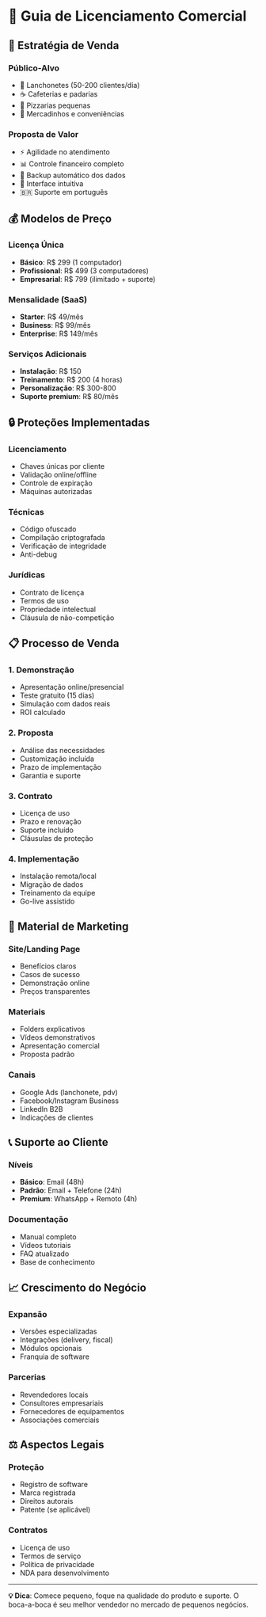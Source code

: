 # 💼 Guia de Licenciamento Comercial

## 🎯 Estratégia de Venda

### Público-Alvo
- 🍔 Lanchonetes (50-200 clientes/dia)
- ☕ Cafeterias e padarias
- 🍕 Pizzarias pequenas
- 🛒 Mercadinhos e conveniências

### Proposta de Valor
- ⚡ Agilidade no atendimento
- 📊 Controle financeiro completo
- 💾 Backup automático dos dados
- 📱 Interface intuitiva
- 🇧🇷 Suporte em português

## 💰 Modelos de Preço

### Licença Única
- **Básico**: R$ 299 (1 computador)
- **Profissional**: R$ 499 (3 computadores)
- **Empresarial**: R$ 799 (ilimitado + suporte)

### Mensalidade (SaaS)
- **Starter**: R$ 49/mês
- **Business**: R$ 99/mês
- **Enterprise**: R$ 149/mês

### Serviços Adicionais
- **Instalação**: R$ 150
- **Treinamento**: R$ 200 (4 horas)
- **Personalização**: R$ 300-800
- **Suporte premium**: R$ 80/mês

## 🔒 Proteções Implementadas

### Licenciamento
- Chaves únicas por cliente
- Validação online/offline
- Controle de expiração
- Máquinas autorizadas

### Técnicas
- Código ofuscado
- Compilação criptografada
- Verificação de integridade
- Anti-debug

### Jurídicas
- Contrato de licença
- Termos de uso
- Propriedade intelectual
- Cláusula de não-competição

## 📋 Processo de Venda

### 1. Demonstração
- Apresentação online/presencial
- Teste gratuito (15 dias)
- Simulação com dados reais
- ROI calculado

### 2. Proposta
- Análise das necessidades
- Customização incluída
- Prazo de implementação
- Garantia e suporte

### 3. Contrato
- Licença de uso
- Prazo e renovação
- Suporte incluído
- Cláusulas de proteção

### 4. Implementação
- Instalação remota/local
- Migração de dados
- Treinamento da equipe
- Go-live assistido

## 🎨 Material de Marketing

### Site/Landing Page
- Benefícios claros
- Casos de sucesso
- Demonstração online
- Preços transparentes

### Materiais
- Folders explicativos
- Vídeos demonstrativos
- Apresentação comercial
- Proposta padrão

### Canais
- Google Ads (lanchonete, pdv)
- Facebook/Instagram Business
- LinkedIn B2B
- Indicações de clientes

## 📞 Suporte ao Cliente

### Níveis
- **Básico**: Email (48h)
- **Padrão**: Email + Telefone (24h)
- **Premium**: WhatsApp + Remoto (4h)

### Documentação
- Manual completo
- Vídeos tutoriais
- FAQ atualizado
- Base de conhecimento

## 📈 Crescimento do Negócio

### Expansão
- Versões especializadas
- Integrações (delivery, fiscal)
- Módulos opcionais
- Franquia de software

### Parcerias
- Revendedores locais
- Consultores empresariais
- Fornecedores de equipamentos
- Associações comerciais

## ⚖️ Aspectos Legais

### Proteção
- Registro de software
- Marca registrada
- Direitos autorais
- Patente (se aplicável)

### Contratos
- Licença de uso
- Termos de serviço
- Política de privacidade
- NDA para desenvolvimento

---

**💡 Dica**: Comece pequeno, foque na qualidade do produto e suporte. 
O boca-a-boca é seu melhor vendedor no mercado de pequenos negócios.